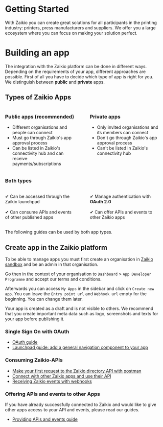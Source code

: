 # Getting Started

With Zaikio you can create great solutions for all participants in the printing industry: printers, press manufacturers and suppliers. We offer you a large ecosystem where you can focus on making your solution perfect.

# Building an app

The integration with the Zaikio platform can be done in different ways. Depending on the requirements of your app, different approaches are possible. First of all you have to decide which type of app is right for you. We distinguish between **public** and **private** apps.

## Types of Zaikio Apps

<div style="display:flex">
  <div style="width:50%;margin-right:25px;">

### Public apps (recommended)

<ul>
<li>Different organisations and people can connect</li>
<li>Must go through Zaikio's app approval process</li>
<li>Can be listed in Zaikio's connectivity hub and can receive payments/subscriptions</li>
</ul>

  </div>
  <div style="width:50%;margin-left:25px;">

### Private apps

<ul>
<li>Only invited organisations and its members can connect</li>
<li>Don't go through Zaikio's app approval process</li>
<li>Can't be listed in Zaikio's connectivity hub</li>
</ul>

  </div>
</div>

### Both types

<div style="display:flex">
  <div style="width:50%;margin-right:25px;"><br>
    ✔ Can be accessed through the Zaikio launchpad<br><br>
    ✔ Can consume APIs and events of other published apps
  </div>

  <div style="width:50%;margin-left:25px;"><br>
    ✔ Manage authentication with <strong>OAuth 2.0</strong><br><br>
    ✔ Can offer APIs and events to other Zaikio apps
  </div>
</div>
<br>

The following guides can be used by both app types.

## Create app in the Zaikio platform

To be able to manage apps you must first create an organisation in [Zaikio sandbox](https://directory.sandbox.zaikio.com) and be an admin in that organisation.

Go then in the context of your organisation to `Dashboard` > `App Developer Programme` and accept our terms and conditions.

Afterwards you can access `My Apps` in the sidebar and click on `Create new app`. You can leave the `Entry point url` and `Webhook url` empty for the beginning. You can change them later.

Your app is created as a draft and is not visible to others. We recommend that you create important meta data such as logo, screenshots and texts for your app before publishing it.

### Single Sign On with OAuth

- [OAuth guide](/guide/oauth/)
- [Launchpad guide: add a general navigation component to your app](/guide/launchpad/)


### Consuming Zaikio-APIs

- [Make your first request to the Zaikio directory API with postman](#coming-soon)
- [Connect with other Zaikio apps and use their API](#coming-soon)
- [Receiving Zaikio events with webhooks](/guide/loom/receiving-events.html)

### Offering APIs and events to other Apps

If you have already successfully connected to Zaikio and would like to give other apps access to your API and events, please read our guides.

- [Providing APIs and events guide](#coming-soon)

